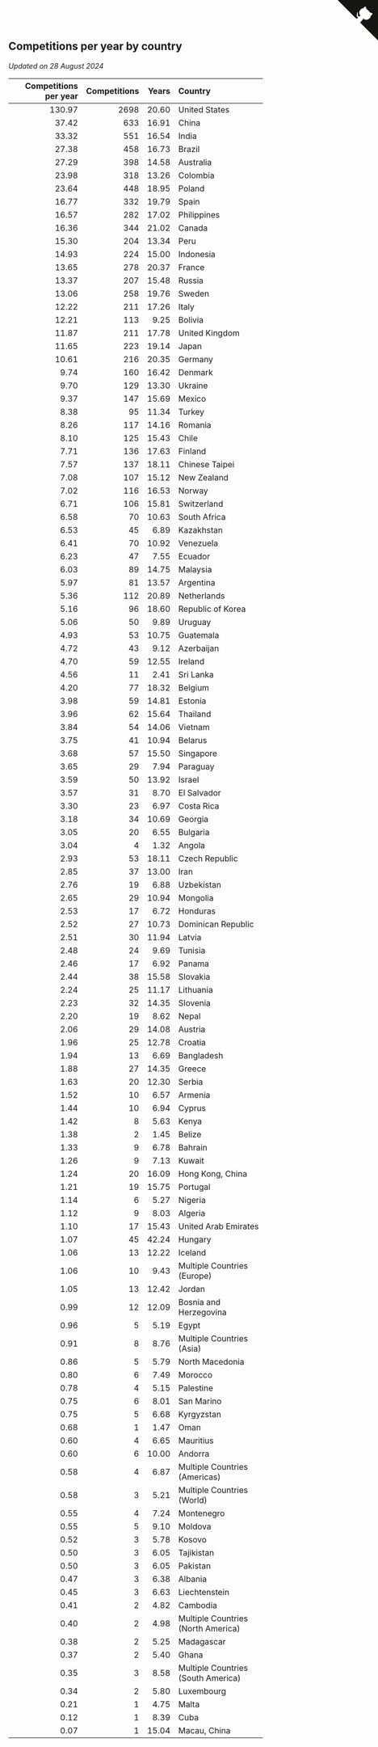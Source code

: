 ## Competitions per year by country

*Updated on 28 August 2024*

| Competitions per year | Competitions | Years | Country |
| ---: | ---: | ---: | :--- |
| 130.97 | 2698 | 20.60 | United States |
| 37.42 | 633 | 16.91 | China |
| 33.32 | 551 | 16.54 | India |
| 27.38 | 458 | 16.73 | Brazil |
| 27.29 | 398 | 14.58 | Australia |
| 23.98 | 318 | 13.26 | Colombia |
| 23.64 | 448 | 18.95 | Poland |
| 16.77 | 332 | 19.79 | Spain |
| 16.57 | 282 | 17.02 | Philippines |
| 16.36 | 344 | 21.02 | Canada |
| 15.30 | 204 | 13.34 | Peru |
| 14.93 | 224 | 15.00 | Indonesia |
| 13.65 | 278 | 20.37 | France |
| 13.37 | 207 | 15.48 | Russia |
| 13.06 | 258 | 19.76 | Sweden |
| 12.22 | 211 | 17.26 | Italy |
| 12.21 | 113 | 9.25 | Bolivia |
| 11.87 | 211 | 17.78 | United Kingdom |
| 11.65 | 223 | 19.14 | Japan |
| 10.61 | 216 | 20.35 | Germany |
| 9.74 | 160 | 16.42 | Denmark |
| 9.70 | 129 | 13.30 | Ukraine |
| 9.37 | 147 | 15.69 | Mexico |
| 8.38 | 95 | 11.34 | Turkey |
| 8.26 | 117 | 14.16 | Romania |
| 8.10 | 125 | 15.43 | Chile |
| 7.71 | 136 | 17.63 | Finland |
| 7.57 | 137 | 18.11 | Chinese Taipei |
| 7.08 | 107 | 15.12 | New Zealand |
| 7.02 | 116 | 16.53 | Norway |
| 6.71 | 106 | 15.81 | Switzerland |
| 6.58 | 70 | 10.63 | South Africa |
| 6.53 | 45 | 6.89 | Kazakhstan |
| 6.41 | 70 | 10.92 | Venezuela |
| 6.23 | 47 | 7.55 | Ecuador |
| 6.03 | 89 | 14.75 | Malaysia |
| 5.97 | 81 | 13.57 | Argentina |
| 5.36 | 112 | 20.89 | Netherlands |
| 5.16 | 96 | 18.60 | Republic of Korea |
| 5.06 | 50 | 9.89 | Uruguay |
| 4.93 | 53 | 10.75 | Guatemala |
| 4.72 | 43 | 9.12 | Azerbaijan |
| 4.70 | 59 | 12.55 | Ireland |
| 4.56 | 11 | 2.41 | Sri Lanka |
| 4.20 | 77 | 18.32 | Belgium |
| 3.98 | 59 | 14.81 | Estonia |
| 3.96 | 62 | 15.64 | Thailand |
| 3.84 | 54 | 14.06 | Vietnam |
| 3.75 | 41 | 10.94 | Belarus |
| 3.68 | 57 | 15.50 | Singapore |
| 3.65 | 29 | 7.94 | Paraguay |
| 3.59 | 50 | 13.92 | Israel |
| 3.57 | 31 | 8.70 | El Salvador |
| 3.30 | 23 | 6.97 | Costa Rica |
| 3.18 | 34 | 10.69 | Georgia |
| 3.05 | 20 | 6.55 | Bulgaria |
| 3.04 | 4 | 1.32 | Angola |
| 2.93 | 53 | 18.11 | Czech Republic |
| 2.85 | 37 | 13.00 | Iran |
| 2.76 | 19 | 6.88 | Uzbekistan |
| 2.65 | 29 | 10.94 | Mongolia |
| 2.53 | 17 | 6.72 | Honduras |
| 2.52 | 27 | 10.73 | Dominican Republic |
| 2.51 | 30 | 11.94 | Latvia |
| 2.48 | 24 | 9.69 | Tunisia |
| 2.46 | 17 | 6.92 | Panama |
| 2.44 | 38 | 15.58 | Slovakia |
| 2.24 | 25 | 11.17 | Lithuania |
| 2.23 | 32 | 14.35 | Slovenia |
| 2.20 | 19 | 8.62 | Nepal |
| 2.06 | 29 | 14.08 | Austria |
| 1.96 | 25 | 12.78 | Croatia |
| 1.94 | 13 | 6.69 | Bangladesh |
| 1.88 | 27 | 14.35 | Greece |
| 1.63 | 20 | 12.30 | Serbia |
| 1.52 | 10 | 6.57 | Armenia |
| 1.44 | 10 | 6.94 | Cyprus |
| 1.42 | 8 | 5.63 | Kenya |
| 1.38 | 2 | 1.45 | Belize |
| 1.33 | 9 | 6.78 | Bahrain |
| 1.26 | 9 | 7.13 | Kuwait |
| 1.24 | 20 | 16.09 | Hong Kong, China |
| 1.21 | 19 | 15.75 | Portugal |
| 1.14 | 6 | 5.27 | Nigeria |
| 1.12 | 9 | 8.03 | Algeria |
| 1.10 | 17 | 15.43 | United Arab Emirates |
| 1.07 | 45 | 42.24 | Hungary |
| 1.06 | 13 | 12.22 | Iceland |
| 1.06 | 10 | 9.43 | Multiple Countries (Europe) |
| 1.05 | 13 | 12.42 | Jordan |
| 0.99 | 12 | 12.09 | Bosnia and Herzegovina |
| 0.96 | 5 | 5.19 | Egypt |
| 0.91 | 8 | 8.76 | Multiple Countries (Asia) |
| 0.86 | 5 | 5.79 | North Macedonia |
| 0.80 | 6 | 7.49 | Morocco |
| 0.78 | 4 | 5.15 | Palestine |
| 0.75 | 6 | 8.01 | San Marino |
| 0.75 | 5 | 6.68 | Kyrgyzstan |
| 0.68 | 1 | 1.47 | Oman |
| 0.60 | 4 | 6.65 | Mauritius |
| 0.60 | 6 | 10.00 | Andorra |
| 0.58 | 4 | 6.87 | Multiple Countries (Americas) |
| 0.58 | 3 | 5.21 | Multiple Countries (World) |
| 0.55 | 4 | 7.24 | Montenegro |
| 0.55 | 5 | 9.10 | Moldova |
| 0.52 | 3 | 5.78 | Kosovo |
| 0.50 | 3 | 6.05 | Tajikistan |
| 0.50 | 3 | 6.05 | Pakistan |
| 0.47 | 3 | 6.38 | Albania |
| 0.45 | 3 | 6.63 | Liechtenstein |
| 0.41 | 2 | 4.82 | Cambodia |
| 0.40 | 2 | 4.98 | Multiple Countries (North America) |
| 0.38 | 2 | 5.25 | Madagascar |
| 0.37 | 2 | 5.40 | Ghana |
| 0.35 | 3 | 8.58 | Multiple Countries (South America) |
| 0.34 | 2 | 5.80 | Luxembourg |
| 0.21 | 1 | 4.75 | Malta |
| 0.12 | 1 | 8.39 | Cuba |
| 0.07 | 1 | 15.04 | Macau, China |


<a href="https://github.com/jonatanklosko/wca_statistics" class="github-corner" aria-label="View source on Github"><svg width="80" height="80" viewBox="0 0 250 250" style="fill:#151513; color:#fff; position: absolute; top: 0; border: 0; right: 0;" aria-hidden="true"><path d="M0,0 L115,115 L130,115 L142,142 L250,250 L250,0 Z"></path><path d="M128.3,109.0 C113.8,99.7 119.0,89.6 119.0,89.6 C122.0,82.7 120.5,78.6 120.5,78.6 C119.2,72.0 123.4,76.3 123.4,76.3 C127.3,80.9 125.5,87.3 125.5,87.3 C122.9,97.6 130.6,101.9 134.4,103.2" fill="currentColor" style="transform-origin: 130px 106px;" class="octo-arm"></path><path d="M115.0,115.0 C114.9,115.1 118.7,116.5 119.8,115.4 L133.7,101.6 C136.9,99.2 139.9,98.4 142.2,98.6 C133.8,88.0 127.5,74.4 143.8,58.0 C148.5,53.4 154.0,51.2 159.7,51.0 C160.3,49.4 163.2,43.6 171.4,40.1 C171.4,40.1 176.1,42.5 178.8,56.2 C183.1,58.6 187.2,61.8 190.9,65.4 C194.5,69.0 197.7,73.2 200.1,77.6 C213.8,80.2 216.3,84.9 216.3,84.9 C212.7,93.1 206.9,96.0 205.4,96.6 C205.1,102.4 203.0,107.8 198.3,112.5 C181.9,128.9 168.3,122.5 157.7,114.1 C157.9,116.9 156.7,120.9 152.7,124.9 L141.0,136.5 C139.8,137.7 141.6,141.9 141.8,141.8 Z" fill="currentColor" class="octo-body"></path></svg></a><style>.github-corner:hover .octo-arm{animation:octocat-wave 560ms ease-in-out}@keyframes octocat-wave{0%,100%{transform:rotate(0)}20%,60%{transform:rotate(-25deg)}40%,80%{transform:rotate(10deg)}}@media (max-width:500px){.github-corner:hover .octo-arm{animation:none}.github-corner .octo-arm{animation:octocat-wave 560ms ease-in-out}}</style>
